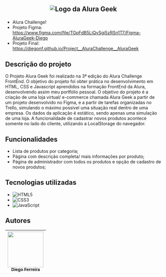 ## <p align="center">![Logo da Alura Geek](./assets/imgs/logo.svg)</p>

* Alura Challenge!
* Projeto Figma: https://www.figma.com/file/TGpFdB5LiQySgi5zRSn1T7/Figma-AluraGeek-Diego
* Projeto Final: https://diegonf.github.io/Project__AluraChallenge__AluraGeek

## Descrição do projeto
O Projeto Alura Geek foi realizado na 3ª edição do Alura Challenge FrontEnd. O objetivo do projeto foi obter prática no desenvolvimento em HTML, CSS e Javascript aprendidos na formação FrontEnd da Alura, desenvolvendo assim meu portfólio pessoal.
O objetivo do projeto é a criação de uma loja virtual/ e-commerce chamada Alura Geek a partir de um projeto desenvolvido no Figma, e a partir de tarefas organizadas no Trello, simulando o máximo possível uma situação real dentro de uma empresa.
Os dados da aplicação é estático, sendo apenas uma simulação de uma loja. A funcionalidade de cadastrar novos produtos acontece somente no lado do cliente, utilizando a LocalStorage do navegador.

## Funcionalidades
* Lista de produtos por categoria;
* Página com descrição completa/ mais informações por produto;
* Página de administrador com todos os produtos e opção de cadastro de novos produtos;

## Tecnologias utilizadas
* ![HTML5](https://img.shields.io/badge/-HTML5-E34F26?style=flat-square&logo=html5&logoColor=white) 
* ![CSS3](https://img.shields.io/badge/-CSS3-1572B6?style=flat-square&logo=css3)
* ![JavaScript](https://img.shields.io/badge/-JavaScript-black?style=flat-square&logo=javascript)

## Autores
| [<img src="https://avatars.githubusercontent.com/u/97759524?v=4" width=115><br><sub>Diego Ferreira</sub>](https://github.com/diegonf) | 
| :---: |